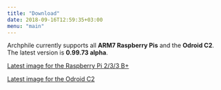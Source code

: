 ```yaml
---
title: "Download"
date: 2018-09-16T12:59:35+03:00
menu: "main"
---
```


Archphile currently supports all **ARM7 Raspberry Pis** and the **Odroid C2**. The latest version is **0.99.73 alpha**.




[Latest image for the Raspberry Pi 2/3/3 B+](https://sourceforge.net/projects/archphile/files/rpi3/0.99.73-alpha-rpi23/archphile-0.99.73-alpha-rpi23.7z/download) 



[Latest image for the Odroid C2](https://sourceforge.net/projects/archphile/files/odroidc2/0.99.73-alpha/archphile-0.99.73-alpha-odroidc2.7z/download)
